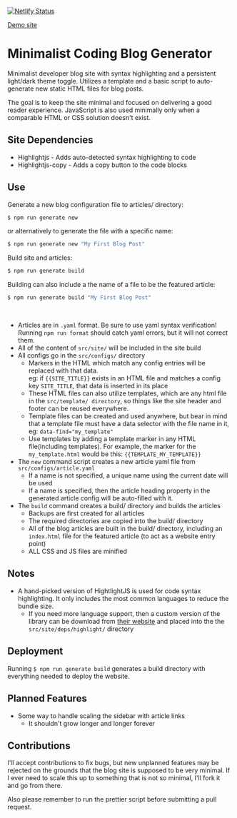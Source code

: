 [![Netlify Status](https://api.netlify.com/api/v1/badges/8006df7f-06b3-4949-8d3e-1f2e6b02b1dd/deploy-status)](https://app.netlify.com/sites/minimalist-blog-site/deploys)

[Demo site][demo_url]

# Minimalist Coding Blog Generator

Minimalist developer blog site with syntax highlighting and a persistent light/dark theme toggle.  Utilizes a template and a basic script to auto-generate new static HTML files for blog posts.

The goal is to keep the site minimal and focused on delivering a good reader experience.  JavaScript is also used minimally only when a comparable HTML or CSS solution doesn't exist.

## Site Dependencies

- Highlightjs - Adds auto-detected syntax highlighting to code
- Highlightjs-copy - Adds a copy button to the code blocks

## Use

Generate a new blog configuration file to articles/ directory:
```sh
$ npm run generate new
```
or alternatively to generate the file with a specific name:
```sh
$ npm run generate new "My First Blog Post"
```

Build site and articles:
```sh
$ npm run generate build
```

Building can also include a the name of a file to be the featured article:
```sh
$ npm run generate build "My First Blog Post"
```
<br>

- Articles are in `.yaml` format.  Be sure to use yaml syntax verification!  Running `npm run format` should catch yaml errors, but it will not correct them.
- All of the content of `src/site/` will be included in the site build
- All configs go in the `src/configs/` directory
  * Markers in the HTML which match any config entries will be replaced with that data. <br>
  eg: if `{{SITE_TITLE}}` exists in an HTML file and matches a config key `SITE_TITLE`, that data is inserted in its place
  * These HTML files can also utilize templates, which are any html file in the `src/template/ directory`, so things like the site header and footer can be reused everywhere.
  * Template files can be created and used anywhere, but bear in mind that a template file must have a data selector with the file name in it, eg: `data-find="my_template"`
  * Use templates by adding a template marker in any HTML file(including templates).  For example, the marker for the `my_template.html` would be this: `{{TEMPLATE_MY_TEMPLATE}}`
- The `new` command script creates a new article yaml file from `src/configs/article.yaml`
  * If a name is not specified, a unique name using the current date will be used
  * If a name is specified, then the article heading property in the generated article config will be auto-filled with it.
- The `build` command creates a build/ directory and builds the articles
  * Backups are first created for all articles
  * The required directories are copied into the build/ directory
  * All of the blog articles are built in the build/ directory, including an `index.html` file for the featured article (to act as a website entry point)
  * ALL CSS and JS files are minified

## Notes

- A hand-picked version of HightlightJS is used for code syntax highlighting. It only includes the most common languages to reduce the bundle size.
  * If you need more language support, then a custom version of the library can be download from [their website][highlightjs_url] and placed into the the `src/site/deps/highlight/` directory

## Deployment

Running `$ npm run generate build` generates a build directory with everything needed to deploy the website.

## Planned Features

- Some way to handle scaling the sidebar with article links
    * It shouldn't grow longer and longer forever

## Contributions

I'll accept contributions to fix bugs, but new unplanned features may be rejected on the grounds that the blog site is supposed to be very minimal. If I ever need to scale this up to something that is not so minimal, I'll fork it and go from there.

Also please remember to run the prettier script before submitting a pull request.


[//]: #
[demo_url]: https://minimalist-blog-site.netlify.app/
[highlightjs_url]: https://highlightjs.org/download/
